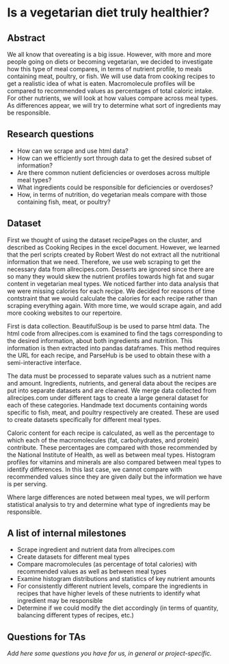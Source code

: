 ﻿
# Is a vegetarian diet truly healthier?

## Abstract

We all know that overeating is a big issue. However, with more and more people going on diets or becoming vegetarian, we decided to investigate how this type of meal compares, in terms of nutrient profile, to meals containing meat, poultry, or fish. We will use data from cooking recipes to get a realistic idea of what is eaten. Macromolecule profiles will be compared to recommended values as percentages of total caloric intake. For other nutrients, we will look at how values compare across meal types. As differences appear, we will try to determine what sort of ingredients may be responsible.

## Research questions

* How can we scrape and use html data?
* How can we efficiently sort through data to get the desired subset of information?
* Are there common nutient deficiencies or overdoses across multiple meal types?
* What ingredients could be responsible for deficiencies or overdoses?
* How, in terms of nutrition, do vegetarian meals compare with those containing fish, meat, or poultry?


## Dataset

First we thought of using the dataset recipePages on the cluster, and described as Cooking Recipes in the excel document. However, we learned that the perl scripts created by Robert West do not extract all the nutritional information that we need. Therefore, we use web scraping to get the necessary data from allrecipes.com. Desserts are ignored since there are so many they would skew the nutrient profiles towards high fat and sugar content in vegetarian meal types. We noticed farther into data analysis that we were missing calories for each recipe. We decided for reasons of time contstraint that we would calculate the calories for each recipe rather than scraping everything again. With more time, we would scrape again, and add more cooking websites to our repertoire.

First is data collection. BeautifulSoup is be used to parse html data. The html code from allrecipes.com is examined to find the tags corresponding to the desired information, about both ingredients and nutrition. This information is then extracted into pandas dataframes. This method requires the URL for each recipe, and ParseHub is be used to obtain these with a semi-interactive interface.

The data must be processed to separate values such as a nutrient name and amount. Ingredients, nutrients, and general data about the recipes are put into separate datasets and are cleaned. We merge data collected from allrecipes.com under different tags to create a large general dataset for each of these categories. Handmade text documents containing words specific to fish, meat, and poultry respectively are created. These are used to create datasets specifically for different meal types.

Caloric content for each recipe is calculated, as well as the percentage to which each of the macromolecules (fat, carbohydrates, and protein) contribute. These percentages are compared with those recommended by the National Institute of Health, as well as between meal types. Histogram profiles for vitamins and minerals are also compared between meal types to identify differences. In this last case, we cannot compare with recommended values since they are given daily but the information we have is per serving.

Where large differences are noted between meal types, we will perform statistical analysis to try and determine what type of ingredients may be responsible.


## A list of internal milestones


* Scrape ingredient and nutrient data from allrecipes.com
* Create datasets for different meal types
* Compare macromolecules (as percentage of total calories) with recommended values as well as between meal types
* Examine histogram distributions and statistics of key nutrient amounts
* For consistently different nutrient levels, compare the ingredients in recipes that have higher levels of these nutrients to identify what ingredient may be responsible
* Determine if we could modify the diet accordingly (in terms of quantity, balancing different types of recipes, etc.)

## Questions for TAs

*Add here some questions you have for us, in general or project-specific.*

